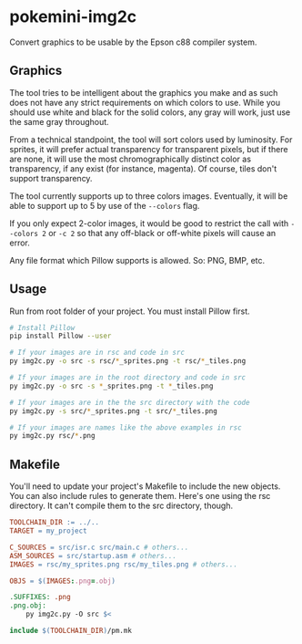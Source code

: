# pokemini-img2c

Convert graphics to be usable by the Epson c88 compiler system.

## Graphics

The tool tries to be intelligent about the graphics you make and as such does not have any strict requirements on which colors to use.
 While you should use white and black for the solid colors, any gray will work, just use the same gray throughout.

From a technical standpoint, the tool will sort colors used by luminosity. For sprites, it will prefer actual transparency for transparent pixels, but if there are none, it will use the most chromographically distinct color as transparency, if any exist (for instance, magenta). Of course, tiles don't support transparency.

The tool currently supports up to three colors images. Eventually, it will be able to support up to 5 by use of the `--colors` flag.

If you only expect 2-color images, it would be good to restrict the call with `--colors 2` or `-c 2` so that any off-black or off-white pixels will cause an error.

Any file format which Pillow supports is allowed. So: PNG, BMP, etc.

## Usage

Run from root folder of your project. You must install Pillow first.

```sh
# Install Pillow
pip install Pillow --user

# If your images are in rsc and code in src
py img2c.py -o src -s rsc/*_sprites.png -t rsc/*_tiles.png

# If your images are in the root directory and code in src
py img2c.py -o src -s *_sprites.png -t *_tiles.png

# If your images are in the the src directory with the code
py img2c.py -s src/*_sprites.png -t src/*_tiles.png

# If your images are names like the above examples in rsc
py img2c.py rsc/*.png
```

## Makefile

You'll need to update your project's Makefile to include the new objects.
 You can also include rules to generate them.
 Here's one using the rsc directory.
 It can't compile them to the src directory, though.

```makefile
TOOLCHAIN_DIR := ../..
TARGET = my_project

C_SOURCES = src/isr.c src/main.c # others...
ASM_SOURCES = src/startup.asm # others...
IMAGES = rsc/my_sprites.png rsc/my_tiles.png # others...

OBJS = $(IMAGES:.png=.obj)

.SUFFIXES: .png
.png.obj:
    py img2c.py -O src $<

include $(TOOLCHAIN_DIR)/pm.mk
```

